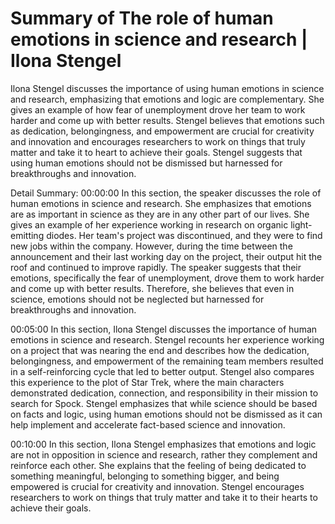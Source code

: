 # Summary of The role of human emotions in science and research | Ilona Stengel

Ilona Stengel discusses the importance of using human emotions in science and research, emphasizing that emotions and logic are complementary. She gives an example of how fear of unemployment drove her team to work harder and come up with better results. Stengel believes that emotions such as dedication, belongingness, and empowerment are crucial for creativity and innovation and encourages researchers to work on things that truly matter and take it to heart to achieve their goals. Stengel suggests that using human emotions should not be dismissed but harnessed for breakthroughs and innovation.

Detail Summary: 
00:00:00
In this section, the speaker discusses the role of human emotions in science and research. She emphasizes that emotions are as important in science as they are in any other part of our lives. She gives an example of her experience working in research on organic light-emitting diodes. Her team's project was discontinued, and they were to find new jobs within the company. However, during the time between the announcement and their last working day on the project, their output hit the roof and continued to improve rapidly. The speaker suggests that their emotions, specifically the fear of unemployment, drove them to work harder and come up with better results. Therefore, she believes that even in science, emotions should not be neglected but harnessed for breakthroughs and innovation.

00:05:00
In this section, Ilona Stengel discusses the importance of human emotions in science and research. Stengel recounts her experience working on a project that was nearing the end and describes how the dedication, belongingness, and empowerment of the remaining team members resulted in a self-reinforcing cycle that led to better output. Stengel also compares this experience to the plot of Star Trek, where the main characters demonstrated dedication, connection, and responsibility in their mission to search for Spock. Stengel emphasizes that while science should be based on facts and logic, using human emotions should not be dismissed as it can help implement and accelerate fact-based science and innovation.

00:10:00
In this section, Ilona Stengel emphasizes that emotions and logic are not in opposition in science and research, rather they complement and reinforce each other. She explains that the feeling of being dedicated to something meaningful, belonging to something bigger, and being empowered is crucial for creativity and innovation. Stengel encourages researchers to work on things that truly matter and take it to their hearts to achieve their goals.

